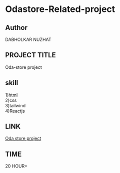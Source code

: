 # Odastore-Related-project

## Author
DABHOLKAR NUZHAT

## PROJECT TITLE
 Oda-store project
 
## skill  
 1)html<br>
 2)css<br>
 3)tailwind<br>
 4)Reactjs


## LINK
[Oda store project ](https://odastore1210.netlify.app/)

## TIME
20 HOUR+

